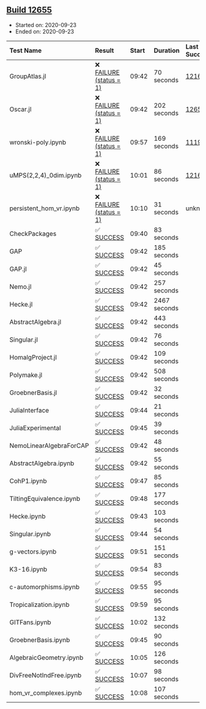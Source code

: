 ## [Build 12655](https://oscarci.mathematik.uni-kl.de/job/oscar/12655/)

* Started on: 2020-09-23
* Ended on: 2020-09-23

| Test Name    | Result | Start | Duration | Last Success | First Failure |
|:-------------|:-------|:------|:---------|:-------------|:--------------|
| GroupAtlas.jl | ❌ [FAILURE (status = 1)](https://oscarci.mathematik.uni-kl.de/job/oscar/12655/artifact/logs/build-12655/GroupAtlas.jl.log) | 09:42 | 70 seconds | [12167](https://oscarci.mathematik.uni-kl.de/job/oscar/12167/) | [12168](https://oscarci.mathematik.uni-kl.de/job/oscar/12168/) |
| Oscar.jl | ❌ [FAILURE (status = 1)](https://oscarci.mathematik.uni-kl.de/job/oscar/12655/artifact/logs/build-12655/Oscar.jl.log) | 09:42 | 202 seconds | [12654](https://oscarci.mathematik.uni-kl.de/job/oscar/12654/) | [12655](https://oscarci.mathematik.uni-kl.de/job/oscar/12655/) |
| wronski-poly.ipynb | ❌ [FAILURE (status = 1)](https://oscarci.mathematik.uni-kl.de/job/oscar/12655/artifact/logs/build-12655/wronski-poly.ipynb.log) | 09:57 | 169 seconds | [11192](https://oscarci.mathematik.uni-kl.de/job/oscar/11192/) | [11193](https://oscarci.mathematik.uni-kl.de/job/oscar/11193/) |
| uMPS(2,2,4)_0dim.ipynb | ❌ [FAILURE (status = 1)](https://oscarci.mathematik.uni-kl.de/job/oscar/12655/artifact/logs/build-12655/uMPS-2-2-4-_0dim.ipynb.log) | 10:01 | 86 seconds | [12167](https://oscarci.mathematik.uni-kl.de/job/oscar/12167/) | [12168](https://oscarci.mathematik.uni-kl.de/job/oscar/12168/) |
| persistent_hom_vr.ipynb | ❌ [FAILURE (status = 1)](https://oscarci.mathematik.uni-kl.de/job/oscar/12655/artifact/logs/build-12655/persistent_hom_vr.ipynb.log) | 10:10 | 31 seconds | unknown | unknown |
| CheckPackages | ✅ [SUCCESS](https://oscarci.mathematik.uni-kl.de/job/oscar/12655/artifact/logs/build-12655/CheckPackages.log) | 09:40 | 83 seconds |  |  |
| GAP | ✅ [SUCCESS](https://oscarci.mathematik.uni-kl.de/job/oscar/12655/artifact/logs/build-12655/GAP.log) | 09:42 | 185 seconds |  |  |
| GAP.jl | ✅ [SUCCESS](https://oscarci.mathematik.uni-kl.de/job/oscar/12655/artifact/logs/build-12655/GAP.jl.log) | 09:42 | 45 seconds |  |  |
| Nemo.jl | ✅ [SUCCESS](https://oscarci.mathematik.uni-kl.de/job/oscar/12655/artifact/logs/build-12655/Nemo.jl.log) | 09:42 | 257 seconds |  |  |
| Hecke.jl | ✅ [SUCCESS](https://oscarci.mathematik.uni-kl.de/job/oscar/12655/artifact/logs/build-12655/Hecke.jl.log) | 09:42 | 2467 seconds |  |  |
| AbstractAlgebra.jl | ✅ [SUCCESS](https://oscarci.mathematik.uni-kl.de/job/oscar/12655/artifact/logs/build-12655/AbstractAlgebra.jl.log) | 09:42 | 443 seconds |  |  |
| Singular.jl | ✅ [SUCCESS](https://oscarci.mathematik.uni-kl.de/job/oscar/12655/artifact/logs/build-12655/Singular.jl.log) | 09:42 | 76 seconds |  |  |
| HomalgProject.jl | ✅ [SUCCESS](https://oscarci.mathematik.uni-kl.de/job/oscar/12655/artifact/logs/build-12655/HomalgProject.jl.log) | 09:42 | 109 seconds |  |  |
| Polymake.jl | ✅ [SUCCESS](https://oscarci.mathematik.uni-kl.de/job/oscar/12655/artifact/logs/build-12655/Polymake.jl.log) | 09:42 | 508 seconds |  |  |
| GroebnerBasis.jl | ✅ [SUCCESS](https://oscarci.mathematik.uni-kl.de/job/oscar/12655/artifact/logs/build-12655/GroebnerBasis.jl.log) | 09:42 | 32 seconds |  |  |
| JuliaInterface | ✅ [SUCCESS](https://oscarci.mathematik.uni-kl.de/job/oscar/12655/artifact/logs/build-12655/JuliaInterface.log) | 09:44 | 21 seconds |  |  |
| JuliaExperimental | ✅ [SUCCESS](https://oscarci.mathematik.uni-kl.de/job/oscar/12655/artifact/logs/build-12655/JuliaExperimental.log) | 09:45 | 39 seconds |  |  |
| NemoLinearAlgebraForCAP | ✅ [SUCCESS](https://oscarci.mathematik.uni-kl.de/job/oscar/12655/artifact/logs/build-12655/NemoLinearAlgebraForCAP.log) | 09:42 | 48 seconds |  |  |
| AbstractAlgebra.ipynb | ✅ [SUCCESS](https://oscarci.mathematik.uni-kl.de/job/oscar/12655/artifact/logs/build-12655/AbstractAlgebra.ipynb.log) | 09:42 | 55 seconds |  |  |
| CohP1.ipynb | ✅ [SUCCESS](https://oscarci.mathematik.uni-kl.de/job/oscar/12655/artifact/logs/build-12655/CohP1.ipynb.log) | 09:47 | 85 seconds |  |  |
| TiltingEquivalence.ipynb | ✅ [SUCCESS](https://oscarci.mathematik.uni-kl.de/job/oscar/12655/artifact/logs/build-12655/TiltingEquivalence.ipynb.log) | 09:48 | 177 seconds |  |  |
| Hecke.ipynb | ✅ [SUCCESS](https://oscarci.mathematik.uni-kl.de/job/oscar/12655/artifact/logs/build-12655/Hecke.ipynb.log) | 09:43 | 103 seconds |  |  |
| Singular.ipynb | ✅ [SUCCESS](https://oscarci.mathematik.uni-kl.de/job/oscar/12655/artifact/logs/build-12655/Singular.ipynb.log) | 09:44 | 54 seconds |  |  |
| g-vectors.ipynb | ✅ [SUCCESS](https://oscarci.mathematik.uni-kl.de/job/oscar/12655/artifact/logs/build-12655/g-vectors.ipynb.log) | 09:51 | 151 seconds |  |  |
| K3-16.ipynb | ✅ [SUCCESS](https://oscarci.mathematik.uni-kl.de/job/oscar/12655/artifact/logs/build-12655/K3-16.ipynb.log) | 09:54 | 83 seconds |  |  |
| c-automorphisms.ipynb | ✅ [SUCCESS](https://oscarci.mathematik.uni-kl.de/job/oscar/12655/artifact/logs/build-12655/c-automorphisms.ipynb.log) | 09:55 | 95 seconds |  |  |
| Tropicalization.ipynb | ✅ [SUCCESS](https://oscarci.mathematik.uni-kl.de/job/oscar/12655/artifact/logs/build-12655/Tropicalization.ipynb.log) | 09:59 | 95 seconds |  |  |
| GITFans.ipynb | ✅ [SUCCESS](https://oscarci.mathematik.uni-kl.de/job/oscar/12655/artifact/logs/build-12655/GITFans.ipynb.log) | 10:02 | 132 seconds |  |  |
| GroebnerBasis.ipynb | ✅ [SUCCESS](https://oscarci.mathematik.uni-kl.de/job/oscar/12655/artifact/logs/build-12655/GroebnerBasis.ipynb.log) | 09:45 | 90 seconds |  |  |
| AlgebraicGeometry.ipynb | ✅ [SUCCESS](https://oscarci.mathematik.uni-kl.de/job/oscar/12655/artifact/logs/build-12655/AlgebraicGeometry.ipynb.log) | 10:05 | 126 seconds |  |  |
| DivFreeNotIndFree.ipynb | ✅ [SUCCESS](https://oscarci.mathematik.uni-kl.de/job/oscar/12655/artifact/logs/build-12655/DivFreeNotIndFree.ipynb.log) | 10:07 | 98 seconds |  |  |
| hom_vr_complexes.ipynb | ✅ [SUCCESS](https://oscarci.mathematik.uni-kl.de/job/oscar/12655/artifact/logs/build-12655/hom_vr_complexes.ipynb.log) | 10:08 | 107 seconds |  |  |
